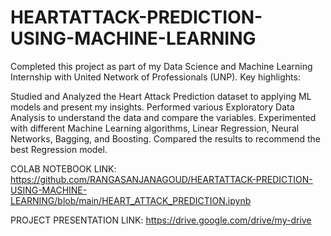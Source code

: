 # HEARTATTACK-PREDICTION-USING-MACHINE-LEARNING
Completed this project as part of my Data Science and Machine Learning Internship with United Network of Professionals (UNP). Key highlights:

Studied and Analyzed the Heart Attack Prediction dataset to applying ML models and present my insights.
Performed various Exploratory Data Analysis to understand the data and compare the variables.
Experimented with different Machine Learning algorithms, Linear Regression, Neural Networks, Bagging, and Boosting.
Compared the results to recommend the best Regression model.

COLAB NOTEBOOK LINK: https://github.com/RANGASANJANAGOUD/HEARTATTACK-PREDICTION-USING-MACHINE-LEARNING/blob/main/HEART_ATTACK_PREDICTION.ipynb

PROJECT PRESENTATION LINK: https://drive.google.com/drive/my-drive
